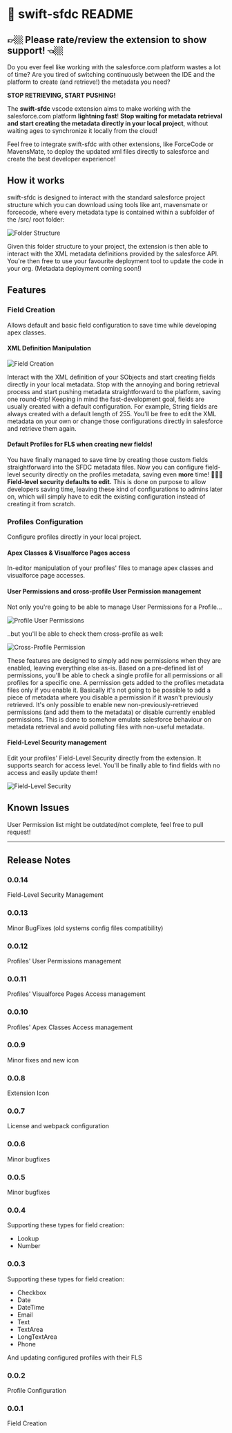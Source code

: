 # 💫 swift-sfdc README

## 👉🏼 Please rate/review the extension to show support! 👈🏼 

Do you ever feel like working with the salesforce.com platform wastes a lot of time?
Are you tired of switching continuously between the IDE and the platform to create (and retrieve!) the metadata you need?

<b>STOP RETRIEVING, START PUSHING!</b>

The <b>swift-sfdc</b> vscode extension aims to make working with the salesforce.com platform <b>lightning fast</b>!
<b>Stop waiting for metadata retrieval and start creating the metadata directly in your local project</b>, without waiting ages to synchronize it locally from the cloud!

Feel free to integrate swift-sfdc with other extensions, like ForceCode or MavensMate, to deploy the updated xml files directly to salesforce and create the best developer experience!

## How it works
swift-sfdc is designed to interact with the standard salesforce project structure which you can download using tools like ant, mavensmate or forcecode, where every metadata type is contained within a subfolder of the /src/ root folder:

![Folder Structure](/images/folder_structure.png)

Given this folder structure to your project, the extension is then able to interact with the XML metadata definitions provided by the salesforce API.
You're then free to use your favourite deployment tool to update the code in your org. (Metadata deployment coming soon!)

## Features

### Field Creation
Allows default and basic field configuration to save time while developing apex classes.

#### XML Definition Manipulation

![Field Creation](/images/fieldcreation.gif)

Interact with the XML definition of your SObjects and start creating fields directly in your local metadata. Stop with the annoying and boring retrieval process and start pushing metadata straightforward to the platform, saving one round-trip!
Keeping in mind the fast-development goal, fields are usually created with a default configuration. For example, String fields are always created with a default length of 255.
You'll be free to edit the XML metadata on your own or change those configurations directly in salesforce and retrieve them again.

#### Default Profiles for FLS when creating new fields!

You have finally managed to save time by creating those custom fields straightforward into the SFDC metadata files. Now you can configure field-level security directly on the profiles metadata, saving even <b>more</b> time! 🎉🎉🎉
<b>Field-level security defaults to edit.</b> This is done on purpose to allow developers saving time, leaving these kind of configurations to admins later on, which will simply have to edit the existing configuration instead of creating it from scratch.

### Profiles Configuration

Configure profiles directly in your local project.

#### Apex Classes & Visualforce Pages access

In-editor manipulation of your profiles' files to manage apex classes and visualforce page accesses.

#### User Permissions and cross-profile User Permission management

Not only you're going to be able to manage User Permissions for a Profile...

![Profile User Permissions](/images/user_single.png)

..but you'll be able to check them cross-profile as well:

![Cross-Profile Permission](/images/user_cross.png)

These features are designed to simply add new permissions when they are enabled, leaving everything else as-is.
Based on a pre-defined list of permissions, you'll be able to check a single profile for all permissions or all profiles for a specific one.
A permission gets added to the profiles metadata files only if you enable it.
Basically it's not going to be possible to add a piece of metadata where you disable a permission if it wasn't previously retrieved.
It's only possible to enable new non-previously-retrieved permissions (and add them to the metadata) or disable currently enabled permissions.
This is done to somehow emulate salesforce behaviour on metadata retrieval and avoid polluting files with non-useful metadata.

#### Field-Level Security management

Edit your profiles' Field-Level Security directly from the extension. It supports search for access level. You'll be finally able to find fields with no access and easily update them!

![Field-Level Security](/images/fls_mgmt.png)

## Known Issues

User Permission list might be outdated/not complete, feel free to pull request!

---------------------------------------------------------------------------------------------------------------

## Release Notes

### 0.0.14
Field-Level Security Management

### 0.0.13
Minor BugFixes (old systems config files compatibility)

### 0.0.12
Profiles' User Permissions management

### 0.0.11
Profiles' Visualforce Pages Access management

### 0.0.10
Profiles' Apex Classes Access management

### 0.0.9
Minor fixes and new icon

### 0.0.8
Extension Icon

### 0.0.7
License and webpack configuration

### 0.0.6
Minor bugfixes

### 0.0.5
Minor bugfixes

### 0.0.4
Supporting these types for field creation:
* Lookup
* Number

### 0.0.3

Supporting these types for field creation:
* Checkbox
* Date
* DateTime
* Email
* Text
* TextArea
* LongTextArea
* Phone

And updating configured profiles with their FLS

### 0.0.2

Profile Configuration

### 0.0.1

Field Creation
